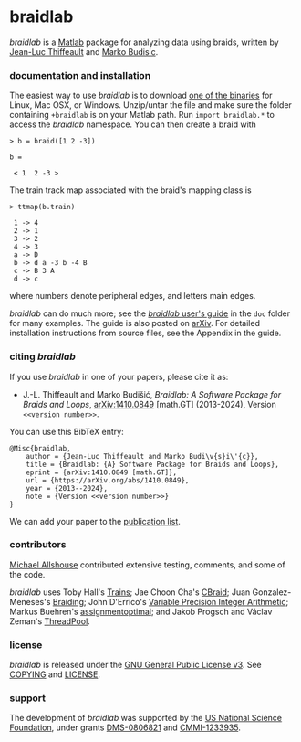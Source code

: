 # braidlab

*braidlab* is a [Matlab][1] package for analyzing data using braids, written by [Jean-Luc Thiffeault][2] and [Marko Budisic][3].

### documentation and installation

The easiest way to use *braidlab* is to download [one of the binaries][4] for Linux, Mac OSX, or Windows.  Unzip/untar the file and make sure the folder containing `+braidlab` is on your Matlab path.  Run `import braidlab.*` to access the *braidlab* namespace.  You can then create a braid with
```
> b = braid([1 2 -3])

b =

 < 1  2 -3 >
```
The train track map associated with the braid's mapping class is
```
> ttmap(b.train)

 1 -> 4
 2 -> 1
 3 -> 2
 4 -> 3
 a -> D
 b -> d a -3 b -4 B
 c -> B 3 A
 d -> c
```
where numbers denote peripheral edges, and letters main edges.

*braidlab* can do much more; see the [*braidlab* user's guide][5] in the `doc` folder for many examples.  The guide is also posted on [arXiv][6].  For detailed installation instructions from source files, see the Appendix in the guide.

### citing *braidlab*

If you use *braidlab* in one of your papers, please cite it as:

* J.-L. Thiffeault and Marko Budišić, _Braidlab: A Software Package for Braids and Loops_, [arXiv:1410.0849](https://arXiv.org/abs/1410.0849) [math.GT] (2013-2024), Version `<<version number>>`.

You can use this BibTeX entry:
```
@Misc{braidlab,
    author = {Jean-Luc Thiffeault and Marko Budi\v{s}i\'{c}},
    title = {Braidlab: {A} Software Package for Braids and Loops},
    eprint = {arXiv:1410.0849 [math.GT]},
    url = {https://arXiv.org/abs/1410.0849},
    year = {2013--2024},
    note = {Version <<version number>>}
}
```
We can add your paper to the [publication list](https://github.com/jeanluct/braidlab/wiki/Publications).

### contributors

[Michael Allshouse][7] contributed extensive testing, comments, and some of the code.

*braidlab* uses Toby Hall's [Trains][8]; Jae Choon Cha's [CBraid][9]; Juan Gonzalez-Meneses's [Braiding][10]; John D'Errico's [Variable Precision Integer Arithmetic][11]; Markus Buehren's [assignmentoptimal][12]; and Jakob Progsch and Václav Zeman's [ThreadPool][13].

### license

*braidlab* is released under the [GNU General Public License v3][14].  See [COPYING][15] and [LICENSE][16].

### support

The development of *braidlab* was supported by the [US National Science Foundation][17], under grants [DMS-0806821][18] and [CMMI-1233935][19].

[1]: https://www.mathworks.com/products/matlab/
[2]: https://people.math.wisc.edu/~thiffeault/
[3]: https://mbudisic.wordpress.com/
[4]: https://github.com/jeanluct/braidlab/releases
[5]: https://github.com/jeanluct/braidlab/raw/master/doc/braidlab_guide.pdf
[6]: https://arxiv.org/abs/1410.0849
[7]: https://coe.northeastern.edu/people/allshouse-michael/
[8]: https://github.com/jeanluct/trains
[9]: https://github.com/jeanluct/cbraid
[10]: https://personal.us.es/meneses/software.php
[11]: https://www.mathworks.com/matlabcentral/fileexchange/22725-variable-precision-integer-arithmetic
[12]: https://www.mathworks.com/matlabcentral/fileexchange/6543-functions-for-the-rectangular-assignment-problem
[13]: https://github.com/progschj/ThreadPool
[14]: https://www.gnu.org/licenses/gpl-3.0.html
[15]: https://github.com/jeanluct/braidlab/raw/master/COPYING
[16]: https://github.com/jeanluct/braidlab/raw/master/LICENSE
[17]: https://www.nsf.gov
[18]: https://www.nsf.gov/awardsearch/showAward?AWD_ID=0806821
[19]: https://www.nsf.gov/awardsearch/showAward?AWD_ID=1233935
